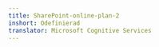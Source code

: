 ```yaml
---
title: SharePoint-online-plan-2
inshort: Odefinierad
translator: Microsoft Cognitive Services
---
```





